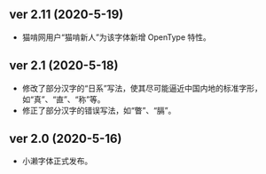 ## ver 2.11 (2020-5-19)
- 猫啃网用户“猫啃新人”为该字体新增 OpenType 特性。

## ver 2.1 (2020-5-18)
- 修改了部分汉字的“日系”写法，使其尽可能逼近中国内地的标准字形，如“真”、“直”、“称”等。
- 修正了部分汉字的错误写法，如“瞥”、“膈”。

## ver 2.0 (2020-5-16)
- 小濑字体正式发布。
